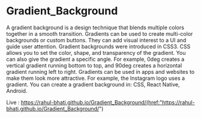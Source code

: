 # Gradient_Background

A gradient background is a design technique that blends multiple colors together in a smooth transition. Gradients can be used to create multi-color backgrounds or custom buttons. They can add visual interest to a UI and guide user attention. 
Gradient backgrounds were introduced in CSS3. CSS allows you to set the color, shape, and transparency of the gradient. 
You can also give the gradient a specific angle. For example, 0deg creates a vertical gradient running bottom to top, and 90deg creates a horizontal gradient running left to right. 
Gradients can be used in apps and websites to make them look more attractive. For example, the Instagram logo uses a gradient. 
You can create a gradient background in: CSS, React Native, Android. 

Live : https://rahul-bhati.github.io/Gradient_Background/(href:"https://rahul-bhati.github.io/Gradient_Background/")
